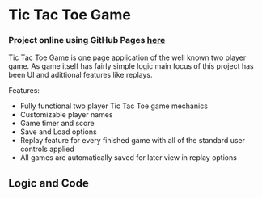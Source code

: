 # Tic Tac Toe Game

### Project online using GitHub Pages [here](https://stefanopuloz.github.io/Tic-Tac-Toe-Game/)

Tic Tac Toe Game is one page application of the well known two player game. As game itself has fairly simple logic main focus of this project has been UI and adittional features like replays.

Features:

- Fully functional two player Tic Tac Toe game mechanics
- Customizable player names
- Game timer and score
- Save and Load options
- Replay feature for every finished game with all of the standard user controls applied
- All games are automatically saved for later view in replay options

## Logic and Code

